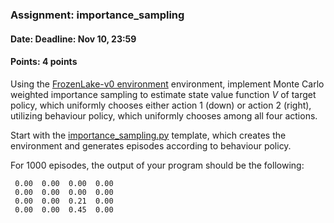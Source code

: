 ### Assignment: importance_sampling
#### Date: Deadline: Nov 10, 23:59
#### Points: 4 points

Using the [FrozenLake-v0 environment](https://gym.openai.com/envs/FrozenLake-v0)
environment, implement Monte Carlo weighted importance sampling to estimate
state value function $V$ of target policy, which uniformly chooses either action
1 (down) or action 2 (right), utilizing behaviour policy, which uniformly
chooses among all four actions.

Start with the [importance_sampling.py](https://github.com/ufal/npfl122/tree/master/labs/03/importance_sampling.py)
template, which creates the environment and generates episodes according to
behaviour policy.

For $1000$ episodes, the output of your program should be the following:
```
 0.00  0.00  0.00  0.00
 0.00  0.00  0.00  0.00
 0.00  0.00  0.21  0.00
 0.00  0.00  0.45  0.00
```
